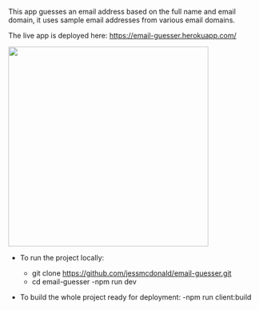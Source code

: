 This app guesses an email address based on the full name and email domain, it uses sample email addresses from various email domains.

The live app is deployed here: https://email-guesser.herokuapp.com/

<img src="https://i.imgur.com/nSdCjOp.png" width=400>

- To run the project locally:
  - git clone https://github.com/jessmcdonald/email-guesser.git
  - cd email-guesser
  -npm run dev

- To build the whole project ready for deployment:
  -npm run client:build
